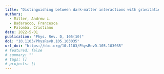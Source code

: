 ```yaml
---
title: "Distinguishing between dark-matter interactions with gravitational-wave detectors"
authors:
  - Miller, Andrew L.
  - Badaracco, Francesca
  - Palomba, Cristiano
date: 2022-5-01
publication: "Phys. Rev. D, 105(10)"
doi: "10.1103/PhysRevD.105.103035"
url_doi: "https://doi.org/10.1103/PhysRevD.105.103035"
# featured: false
# summary: ""
# tags: []
# projects: []
---
```

